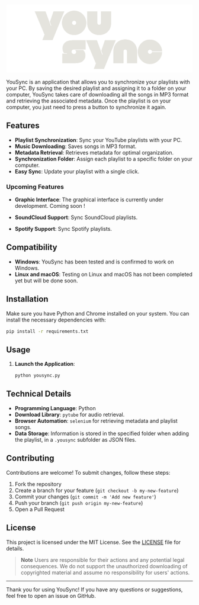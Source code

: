 ![YouSync Logo](gui/assets/images/YouSyncLogo_dark.png)

YouSync is an application that allows you to synchronize your playlists with your PC. By saving the desired playlist and assigning it to a folder on your computer, YouSync takes care of downloading all the songs in MP3 format and retrieving the associated metadata. Once the playlist is on your computer, you just need to press a button to synchronize it again.

## Features

- **Playlist Synchronization**: Sync your YouTube playlists with your PC.
- **Music Downloading**: Saves songs in MP3 format.
- **Metadata Retrieval**: Retrieves metadata for optimal organization.
- **Synchronization Folder**: Assign each playlist to a specific folder on your computer.
- **Easy Sync**: Update your playlist with a single click.

### Upcoming Features
- **Graphic Interface**: The graphical interface is currently under development. Coming soon !
  
- **SoundCloud Support**: Sync SoundCloud playlists.
- **Spotify Support**: Sync Spotify playlists.

## Compatibility

- **Windows**: YouSync has been tested and is confirmed to work on Windows.
- **Linux and macOS**: Testing on Linux and macOS has not been completed yet but will be done soon.

## Installation

Make sure you have Python and Chrome installed on your system. You can install the necessary dependencies with:

```bash
pip install -r requirements.txt
```

## Usage

1. **Launch the Application**:
   ```bash
   python yousync.py
   ```

## Technical Details

- **Programming Language**: Python
- **Download Library**: `pytube` for audio retrieval.
- **Browser Automation**: `selenium` for retrieving metadata and playlist songs.
- **Data Storage**: Information is stored in the specified folder when adding the playlist, in a `.yousync` subfolder as JSON files.

## Contributing

Contributions are welcome! To submit changes, follow these steps:

1. Fork the repository
2. Create a branch for your feature (`git checkout -b my-new-feature`)
3. Commit your changes (`git commit -m 'Add new feature'`)
4. Push your branch (`git push origin my-new-feature`)
5. Open a Pull Request

## License

This project is licensed under the MIT License. See the [LICENSE](LICENSE) file for details.

> **Note**
> Users are responsible for their actions and any potential legal consequences. We do not support the unauthorized downloading of copyrighted material and assume no responsibility for users' actions.

---

Thank you for using YouSync! If you have any questions or suggestions, feel free to open an issue on GitHub.
